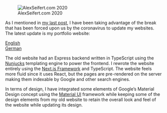 <figure><img loading="lazy" decoding="async" src="Screen-Shot-2020-04-28-at-18.45.27-fullpage.png" alt="AlexSeifert.com 2020"><figcaption>AlexSeifert.com 2020</figcaption></figure>

As I mentioned in [my last post](https://blog.alexseifert.com/2020/04/25/new-design-for-alexs-notebook/), I have been taking advantage of the break that has been forced upon us by the coronavirus to update my websites. The latest update is my portfolio website:

[English](https://www.alexseifert.com)  
[German](https://www.alexseifert.de)

The old website had an Express backend written in TypeScript using the [Nunjucks](https://mozilla.github.io/nunjucks/) templating engine to power the frontend. I rewrote the website entirely using the [Next.js Framework](https://nextjs.org/) and TypeScript. The website feels more fluid since it uses React, but the pages are pre-rendered on the server making them indexable by Google and other search engines.

In terms of design, I have integrated some elements of Google’s Material Design concept using the [Material UI](https://material-ui.com/) framework while keeping some of the design elements from my old website to retain the overall look and feel of the website while updating its design.